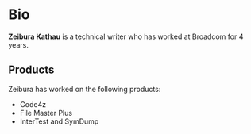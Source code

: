 # Bio

**Zeibura Kathau** is a technical writer who has worked at Broadcom for 4 years.

## Products

Zeibura has worked on the following products:

- Code4z
- File Master Plus
- InterTest and SymDump
